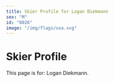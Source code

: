 ```yaml
---
title: Skier Profile for Logan Diekmann
sex: "M"
id: "8026"
image: "/img/flags/usa.svg" 
---
```


# Skier Profile

This page is for: Logan Diekmann.
    
